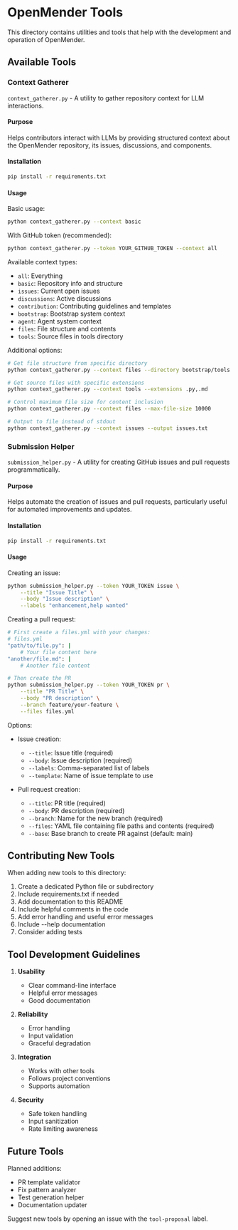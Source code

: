 # OpenMender Tools

This directory contains utilities and tools that help with the development and operation of OpenMender.

## Available Tools

### Context Gatherer
`context_gatherer.py` - A utility to gather repository context for LLM interactions.

#### Purpose
Helps contributors interact with LLMs by providing structured context about the OpenMender repository, its issues, discussions, and components.

#### Installation
```bash
pip install -r requirements.txt
```

#### Usage
Basic usage:
```bash
python context_gatherer.py --context basic
```

With GitHub token (recommended):
```bash
python context_gatherer.py --token YOUR_GITHUB_TOKEN --context all
```

Available context types:
- `all`: Everything
- `basic`: Repository info and structure
- `issues`: Current open issues
- `discussions`: Active discussions
- `contribution`: Contributing guidelines and templates
- `bootstrap`: Bootstrap system context
- `agent`: Agent system context
- `files`: File structure and contents
- `tools`: Source files in tools directory

Additional options:
```bash
# Get file structure from specific directory
python context_gatherer.py --context files --directory bootstrap/tools

# Get source files with specific extensions
python context_gatherer.py --context tools --extensions .py,.md

# Control maximum file size for content inclusion
python context_gatherer.py --context files --max-file-size 10000

# Output to file instead of stdout
python context_gatherer.py --context issues --output issues.txt
```

### Submission Helper
`submission_helper.py` - A utility for creating GitHub issues and pull requests programmatically.

#### Purpose
Helps automate the creation of issues and pull requests, particularly useful for automated improvements and updates.

#### Installation
```bash
pip install -r requirements.txt
```

#### Usage
Creating an issue:
```bash
python submission_helper.py --token YOUR_TOKEN issue \
    --title "Issue Title" \
    --body "Issue description" \
    --labels "enhancement,help wanted"
```

Creating a pull request:
```bash
# First create a files.yml with your changes:
# files.yml
"path/to/file.py": |
    # Your file content here
"another/file.md": |
    # Another file content

# Then create the PR
python submission_helper.py --token YOUR_TOKEN pr \
    --title "PR Title" \
    --body "PR description" \
    --branch feature/your-feature \
    --files files.yml
```

Options:
- Issue creation:
  - `--title`: Issue title (required)
  - `--body`: Issue description (required)
  - `--labels`: Comma-separated list of labels
  - `--template`: Name of issue template to use

- Pull request creation:
  - `--title`: PR title (required)
  - `--body`: PR description (required)
  - `--branch`: Name for the new branch (required)
  - `--files`: YAML file containing file paths and contents (required)
  - `--base`: Base branch to create PR against (default: main)

## Contributing New Tools

When adding new tools to this directory:

1. Create a dedicated Python file or subdirectory
2. Include requirements.txt if needed
3. Add documentation to this README
4. Include helpful comments in the code
5. Add error handling and useful error messages
6. Include --help documentation
7. Consider adding tests

## Tool Development Guidelines

1. **Usability**
   - Clear command-line interface
   - Helpful error messages
   - Good documentation

2. **Reliability**
   - Error handling
   - Input validation
   - Graceful degradation

3. **Integration**
   - Works with other tools
   - Follows project conventions
   - Supports automation

4. **Security**
   - Safe token handling
   - Input sanitization
   - Rate limiting awareness

## Future Tools

Planned additions:
- PR template validator
- Fix pattern analyzer
- Test generation helper
- Documentation updater

Suggest new tools by opening an issue with the `tool-proposal` label.
